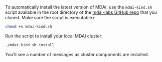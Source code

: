 To automatically install the latest version of MDAI, use the `mdai-kind.sh` script available in the root directory of the [mdai-labs GitHub repo](https://github.com/DecisiveAI/mdai-labs) that you cloned. Make sure the script is executable>

```bash
chmod +x mdai-kind.sh
```

Run the script to install your local MDAI cluster:

```bash
./mdai-kind.sh install
```

You'll see a number of messages as cluster components are installed.
